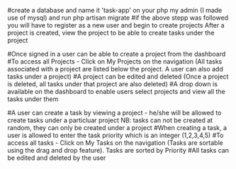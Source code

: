 <!-- Setting up locally -->
#create a database and name it 'task-app' on your php my admin (I made use of mysql) and run php artisan migrate
#if the above stepp was followed you will have to register as a new user and begin to create projects
After a project is created, view the project to be able to create tasks under the project

<!-- Projects -->
#Once signed in a user can be able to create a project from the dashboard
#To access all Projects - Click on My Projects on the navigation (All tasks associated with a project are listed below the project. A user can also add tasks under a project)
#A project can be edited and deleted (Once a project is deleted, all tasks under that project are also deleted)
#A drop down is available on the dashboard to enable users select projects and view all the tasks under them


<!-- Tasks -->
#A user can create a task by viewing a project - he/she will be allowed to create tasks under a particluar project
NB: tasks can not be created at random, they can only be created under a project
#When creating a task, a user is allowed to enter the task priority which is an integer (1,2,3,4,5)
#To access all tasks - Click on My Tasks on the navigation (Tasks are sortable using the drag and drop feature). Tasks are sorted by Priority
#All tasks can be edited and deleted by the user


